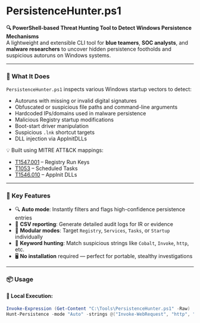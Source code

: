 # PersistenceHunter.ps1

**🔍 PowerShell-based Threat Hunting Tool to Detect Windows Persistence Mechanisms**  
A lightweight and extensible CLI tool for **blue teamers**, **SOC analysts**, and **malware researchers** to uncover hidden persistence footholds and suspicious autoruns on Windows systems.

---

### 🚀 What It Does

`PersistenceHunter.ps1` inspects various Windows startup vectors to detect:
- Autoruns with missing or invalid digital signatures
- Obfuscated or suspicious file paths and command-line arguments
- Hardcoded IPs/domains used in malware persistence
- Malicious Registry startup modifications
- Boot-start driver manipulation
- Suspicious `.lnk` shortcut targets
- DLL injection via AppInitDLLs

💡 Built using MITRE ATT&CK mappings:
- [T1547.001](https://attack.mitre.org/techniques/T1547/001/) – Registry Run Keys
- [T1053](https://attack.mitre.org/techniques/T1053/) – Scheduled Tasks
- [T1546.010](https://attack.mitre.org/techniques/T1546/010/) – AppInit DLLs

---

### 🧠 Key Features

- 🔍 **Auto mode**: Instantly filters and flags high-confidence persistence entries
- 🧾 **CSV reporting**: Generate detailed audit logs for IR or evidence
- 🧩 **Modular modes**: Target `Registry`, `Services`, `Tasks`, or `Startup` individually
- 🎯 **Keyword hunting**: Match suspicious strings like `Cobalt`, `Invoke`, `http`, etc.
- 🖥️ **No installation** required — perfect for portable, stealthy investigations

---

### 📦 Usage

#### 📁 Local Execution:
```powershell
Invoke-Expression (Get-Content "C:\Tools\PersistenceHunter.ps1" -Raw)
Hunt-Persistence -mode "Auto" -strings @("Invoke-WebRequest", "http", "reverse") -csv "C:\Reports\autoruns.csv"
